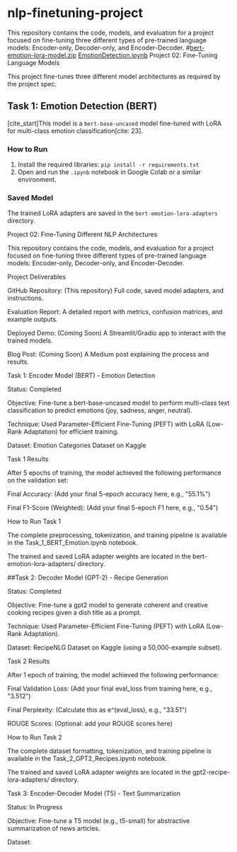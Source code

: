 # nlp-finetuning-project
This repository contains the code, models, and evaluation for a project focused on fine-tuning three different types of pre-trained language models: Encoder-only, Decoder-only, and Encoder-Decoder.
#[bert-emotion-lora-model.zip](https://github.com/user-attachments/files/23152598/bert-emotion-lora-model.zip)
[EmotionDetection.ipynb](https://github.com/user-attachments/files/23152399/EmotionDetection.ipynb)
 Project 02: Fine-Tuning Language Models

This project fine-tunes three different model architectures as required by the project spec.

## Task 1: Emotion Detection (BERT)

[cite_start]This model is a `bert-base-uncased` model fine-tuned with LoRA for multi-class emotion classification[cite: 23].

### How to Run
1.  Install the required libraries:
    `pip install -r requirements.txt`
2.  Open and run the `.ipynb` notebook in Google Colab or a similar environment.

### Saved Model
The trained LoRA adapters are saved in the `bert-emotion-lora-adapters` directory.




Project 02: Fine-Tuning Different NLP Architectures

This repository contains the code, models, and evaluation for a project focused on fine-tuning three different types of pre-trained language models: Encoder-only, Decoder-only, and Encoder-Decoder.

Project Deliverables

GitHub Repository: (This repository) Full code, saved model adapters, and instructions.

Evaluation Report: A detailed report with metrics, confusion matrices, and example outputs.

Deployed Demo: (Coming Soon) A Streamlit/Gradio app to interact with the trained models.

Blog Post: (Coming Soon) A Medium post explaining the process and results.

Task 1: Encoder Model (BERT) - Emotion Detection

Status: Completed

Objective: Fine-tune a bert-base-uncased model to perform multi-class text classification to predict emotions (joy, sadness, anger, neutral).

Technique: Used Parameter-Efficient Fine-Tuning (PEFT) with LoRA (Low-Rank Adaptation) for efficient training.

Dataset: Emotion Categories Dataset on Kaggle

Task 1 Results

After 5 epochs of training, the model achieved the following performance on the validation set:

Final Accuracy: (Add your final 5-epoch accuracy here, e.g., "55.1%")

Final F1-Score (Weighted): (Add your final 5-epoch F1 here, e.g., "0.54")

How to Run Task 1

The complete preprocessing, tokenization, and training pipeline is available in the Task_1_BERT_Emotion.ipynb notebook.

The trained and saved LoRA adapter weights are located in the bert-emotion-lora-adapters/ directory.

##Task 2: Decoder Model (GPT-2) - Recipe Generation

Status: Completed

Objective: Fine-tune a gpt2 model to generate coherent and creative cooking recipes given a dish title as a prompt.

Technique: Used Parameter-Efficient Fine-Tuning (PEFT) with LoRA (Low-Rank Adaptation).

Dataset: RecipeNLG Dataset on Kaggle (using a 50,000-example subset).

Task 2 Results

After 1 epoch of training, the model achieved the following performance:

Final Validation Loss: (Add your final eval_loss from training here, e.g., "3.512")

Final Perplexity: (Calculate this as e^(eval_loss), e.g., "33.51")

ROUGE Scores: (Optional: add your ROUGE scores here)

How to Run Task 2

The complete dataset formatting, tokenization, and training pipeline is available in the Task_2_GPT2_Recipes.ipynb notebook.

The trained and saved LoRA adapter weights are located in the gpt2-recipe-lora-adapters/ directory.

Task 3: Encoder-Decoder Model (T5) - Text Summarization

Status: In Progress

Objective: Fine-tune a T5 model (e.g., t5-small) for abstractive summarization of news articles.

Dataset:
